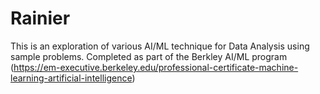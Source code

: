 # Rainier

This is an exploration of various AI/ML technique for Data Analysis using sample problems. Completed as part of the Berkley AI/ML program (https://em-executive.berkeley.edu/professional-certificate-machine-learning-artificial-intelligence)